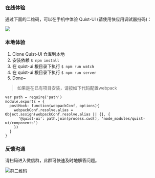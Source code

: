 ### 在线体验

通过下面的二维码，可以在手机中体验 Quist-UI (请使用快应用调试器扫码)：

![](http://pfrg4qq0y.bkt.clouddn.com/5baf2aa4N0ccc8797.png)

### 本地体验

1. Clone Quist-UI 仓库到本地
2. 安装依赖 `$ npm install`
3. 在 quist-ui 根目录下执行 `$ npm run watch`
4. 在 quist-ui 根目录下执行 `$ npm run server`
5. Done~

> 如果是在已有项目安装，请按如下代码配置webpack
```js{4}
var path = require('path')
module.exports = {
  postHook: function(webpackConf, options){
    webpackConf.resolve.alias = Object.assign(webpackConf.resolve.alias || {}, {
      '@quist-ui': path.join(process.cwd(), 'node_modules/quist-ui/components')
    })
  }
}
```

### 反馈沟通

请扫码进入微信群，此群可快速及时地解答问题。

![群二维码](http://pfrg4qq0y.bkt.clouddn.com/image-1539569420758-V2VjaGF0SU1HMS5qcGVn.jpeg)


